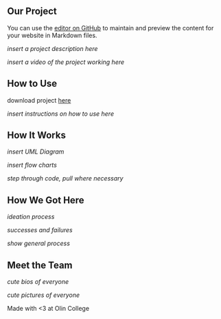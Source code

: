## Our Project

You can use the [editor on GitHub](https://github.com/vmwyatt/gershwin.music.generator/edit/master/index.md) to maintain and preview the content for your website in Markdown files.

_insert a project description here_

_insert a video of the project working here_

## How to Use

download project [here](https://github.com/sd19spring/final-project-annie-eriel-joanna-madi)

_insert instructions on how to use here_

## How It Works

_insert UML Diagram_

_insert flow charts_

_step through code, pull where necessary_

## How We Got Here

_ideation process_

_successes and failures_

_show general process_

## Meet the Team

_cute bios of everyone_

_cute pictures of everyone_


Made with <3 at Olin College
